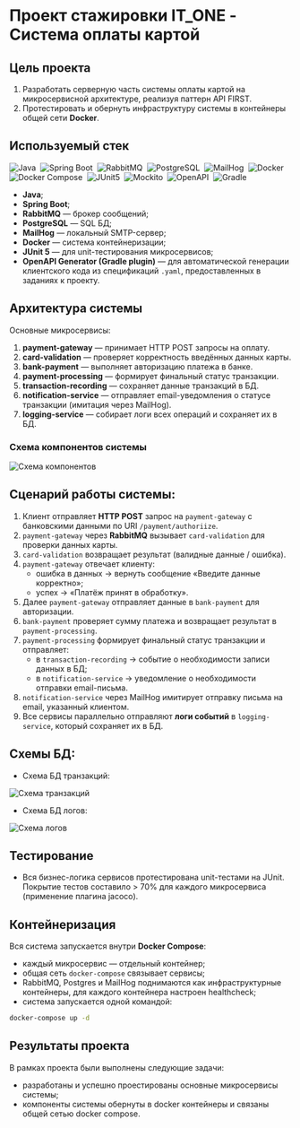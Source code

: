 # Проект стажировки IT_ONE - Система оплаты картой

## Цель проекта
1. Разработать серверную часть системы оплаты картой на микросервисной архитектуре, реализуя паттерн API FIRST.  
2. Протестировать и обернуть инфраструктуру системы в контейнеры общей сети **Docker**.

## Используемый стек

![Java](https://img.shields.io/badge/Java-orange?logo=java&logoColor=white)  ![Spring Boot](https://img.shields.io/badge/Spring%20Boot-3.x-brightgreen?logo=spring&logoColor=white)  ![RabbitMQ](https://img.shields.io/badge/RabbitMQ-Message%20Broker-FF6600?logo=rabbitmq&logoColor=white)  ![PostgreSQL](https://img.shields.io/badge/PostgreSQL-Database-316192?logo=postgresql&logoColor=white)  ![MailHog](https://img.shields.io/badge/MailHog-SMTP%20Testing-red?logo=mail.ru&logoColor=white)  ![Docker](https://img.shields.io/badge/Docker-Containerization-2496ED?logo=docker&logoColor=white)  ![Docker Compose](https://img.shields.io/badge/Docker%20Compose-Orchestration-2496ED?logo=docker&logoColor=white)  ![JUnit5](https://img.shields.io/badge/JUnit5-Testing-25A162?logo=junit5&logoColor=white)  ![Mockito](https://img.shields.io/badge/Mockito-Mocking-yellow?logo=java&logoColor=white)  ![OpenAPI](https://img.shields.io/badge/OpenAPI-Codegen-6BA539?logo=openapiinitiative&logoColor=white)  ![Gradle](https://img.shields.io/badge/Gradle-Build%20Tool-02303A?logo=gradle&logoColor=white)

- **Java**;
- **Spring Boot**;
- **RabbitMQ** — брокер сообщений;
- **PostgreSQL** — SQL БД;
- **MailHog** — локальный SMTP-сервер;  
- **Docker** — система контейнеризации;   
- **JUnit 5** — для unit-тестирования микросервисов;
- **OpenAPI Generator (Gradle plugin)** — для автоматической генерации клиентского кода из спецификаций `.yaml`, предоставленных в заданиях к проекту.  

## Архитектура системы

Основные микросервисы:
1. **payment-gateway** — принимает HTTP POST запросы на оплату.
2. **card-validation** — проверяет корректность введённых данных карты.
3. **bank-payment** — выполняет авторизацию платежа в банке.
4. **payment-processing** — формирует финальный статус транзакции.
5. **transaction-recording** — сохраняет данные транзакций в БД.
6. **notification-service** — отправляет email-уведомления о статусе транзакции (имитация через MailHog).
7. **logging-service** — собирает логи всех операций и сохраняет их в БД.

### Схема компонентов системы
![Схема компонентов](https://github.com/user-attachments/assets/4598fca5-40a0-498b-b19c-aebd73d35890)

## Сценарий работы системы:
1. Клиент отправляет **HTTP POST** запрос на `payment-gateway` c банковскими данными по URI `/payment/authoriize`.
2. `payment-gateway` через **RabbitMQ** вызывает `card-validation` для проверки данных карты.
3. `card-validation` возвращает результат (валидные данные / ошибка).
4. `payment-gateway` отвечает клиенту:  
   - ошибка в данных → вернуть сообщение «Введите данные корректно»;  
   - успех → «Платёж принят в обработку».
5. Далее `payment-gateway` отправляет данные в `bank-payment` для авторизации.
6. `bank-payment` проверяет сумму платежа и возвращает результат в `payment-processing`.
7. `payment-processing` формирует финальный статус транзакции и отправляет:  
   - в `transaction-recording` → событие о необходимости записи данных в БД;  
   - в `notification-service` → уведомление о необходимости отправки email-письма.
8. `notification-service` через MailHog имитирует отправку письма на email, указанный клиентом.
9. Все сервисы параллельно отправляют **логи событий** в `logging-service`, который сохраняет их в БД.

## Схемы БД:
- Схема БД транзакций:

![Схема транзакций](https://github.com/user-attachments/assets/3609cc24-b98f-4241-ae2c-d2fc09a46fd3)

- Схема БД логов:

![Схема логов](https://github.com/user-attachments/assets/5c505d81-afc1-4750-808b-3911e08fe778)


## Тестирование
- Вся бизнес-логика сервисов протестирована unit-тестами на JUnit. Покрытие тестов составило > 70% для каждого микросервиса (применение плагина jacoco).

## Контейнеризация
Вся система запускается внутри **Docker Compose**:
- каждый микросервис — отдельный контейнер;
- общая сеть `docker-compose` связывает сервисы;
- RabbitMQ, Postgres и MailHog поднимаются как инфраструктурные контейнеры, для каждого контейнера настроен healthcheck;
- система запускается одной командой:
```bash
docker-compose up -d
```

## Результаты проекта
В рамках проекта были выполнены следующие задачи:
- разработаны и успешно проестированы основные микросервисы системы;
- компоненты системы обернуты в docker контейнеры и связаны общей сетью docker compose.
